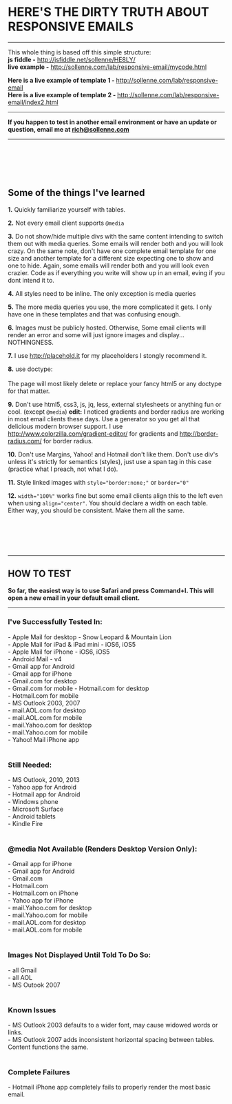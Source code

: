 <h1>HERE'S THE DIRTY TRUTH ABOUT RESPONSIVE EMAILS</h1>
<hr>

This whole thing is based off this simple structure:<br>
<strong>js fiddle -</strong> http://jsfiddle.net/sollenne/HE8LY/ <br>
<strong>live example -</strong>  http://sollenne.com/lab/responsive-email/mycode.html

<strong>Here is a live example of template 1 - </strong> http://sollenne.com/lab/responsive-email<br>
<strong>Here is a live example of template 2 - </strong> http://sollenne.com/lab/responsive-email/index2.html<br>

<hr>

<strong>If you happen to test in another email environment or have an update or question, email me at rich@sollenne.com</strong> 

<hr>
<br>
<br>
<br>
<br>

<h2>Some of the things I've learned</h2>

<strong>1.</strong> Quickly familiarize yourself with tables.
	
<strong>2.</strong> Not every email client supports <code>@media</code>

<strong>3.</strong> Do not show/hide multiple divs with the same content intending to switch them out with media queries. Some emails will render both and you will look crazy. On the same note, don't have one complete email template for one size and another template for a different size expecting one to show and one to hide. Again, some emails will render both and you will look even crazier. Code as if everything you write will show up in an email, eving if you dont intend it to. 

<strong>4.</strong> All styles need to be inline. The only exception is media queries 

<strong>5.</strong> The more media queries you use, the more complicated it gets. I only have one in these templates and that was confusing enough. 

<strong>6.</strong> Images must be publicly hosted. Otherwise, Some email clients will render an error and some will just ignore images and display... NOTHINGNESS.

<strong>7.</strong> I use http://placehold.it for my placeholders I stongly recommend it. 

<strong>8.</strong> use doctype:<br>
<code><!DOCTYPE HTML PUBLIC "-//W3C//DTD HTML 4.01 Transitional//EN" "http://www.w3.org/TR/html4/loose.dtd"></code><br>
The page will most likely delete or replace your fancy html5 <code><!doctype html></code> or any doctype for that matter.

<strong>9.</strong> Don't use html5, css3, js, jq, less, external stylesheets or anything fun or cool. (except <code>@media</code>)
<strong>edit:</strong> I noticed gradients and border radius are working in most email clients these days. Use a generator so you get all that delicious modern browser support.
I use http://www.colorzilla.com/gradient-editor/ for gradients and http://border-radius.com/ for border radius.

<strong>10.</strong> Don't use Margins, Yahoo! and Hotmail don't like them. Don't use div's unless it's strictly for semantics (styles), just use a span tag in this case<br> (practice what I preach, not what I do).

<strong>11.</strong> Style linked images with <code>style="border:none;"</code> or <code>border="0"</code>

<strong>12.</strong> <code>width="100%"</code> works fine but some email clients align this to the left even when using <code>align="center"</code>. You should declare a width on each table. Either way, you should be consistent. Make them all the same.

<br>
<br>
<br>
<br>
<hr>

<h2>HOW TO TEST</h2>
<strong>So far, the easiest way is to use Safari and press Command+I. This will open a new email in your default email client.</strong>

<hr>

<h3>I've Successfully Tested In:</h3>
- Apple Mail for desktop - Snow Leopard & Mountain Lion<br>
- Apple Mail for iPad & iPad mini - iOS6, iOS5<br>
- Apple Mail for iPhone - iOS6, iOS5<br>
- Android Mail - v4<br>
- Gmail app for Android<br>
- Gmail app for iPhone<br>
- Gmail.com for desktop<br>
- Gmail.com for mobile
- Hotmail.com for desktop<br>
- Hotmail.com for mobile<br>
- MS Outlook 2003, 2007<br>
- mail.AOL.com for desktop<br>
- mail.AOL.com for mobile<br>
- mail.Yahoo.com for desktop<br>
- mail.Yahoo.com for mobile<br>
- Yahoo! Mail iPhone app<br><br>

<h3>Still Needed:</h3>
- MS Outlook, 2010, 2013<br>
- Yahoo app for Android<br>
- Hotmail app for Android<br>
- Windows phone<br>
- Microsoft Surface<br>
- Android tablets<br>
- Kindle Fire<br><br>

<h3>@media Not Available (Renders Desktop Version Only):</h3>
- Gmail app for iPhone<br>
- Gmail app for Android<br>
- Gmail.com<br>
- Hotmail.com<br>
- Hotmail.com on iPhone<br>
- Yahoo app for iPhone<br>
- mail.Yahoo.com for desktop<br>
- mail.Yahoo.com for mobile<br>
- mail.AOL.com for desktop<br>
- mail.AOL.com for mobile<br><br>

<h3>Images Not Displayed Until Told To Do So:</h3>
- all Gmail<br>
- all AOL <br>
- MS Outook 2007<br><br>

<h3>Known Issues</h3>
- MS Outlook 2003 defaults to a wider font, may cause widowed words or links.<br>
- MS Outlook 2007 adds inconsistent horizontal spacing between tables. Content functions the same.<br><br>

<h3>Complete Failures</h3>
- Hotmail iPhone app completely fails to properly render the most basic email. <br><br>
<br>
<br>
